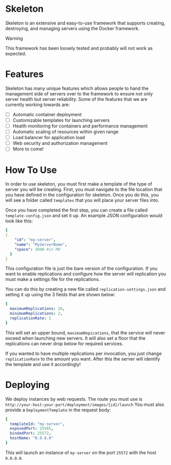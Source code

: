 # Skeleton

Skeleton is an extensive and easy-to-use framework that supports creating, destroying, and managing servers using the Docker framework.


> [!WARNING]
> This framework has been loosely tested and probably will not work as expected.

# Features

Skeleton has many unique features which allows people to hand the management side of servers over to the framework to ensure not only server health but server reliability. Some of the features that we are currently working towards are:

- [ ] Automatic container deployment
- [ ] Customizable templates for launching servers 
- [ ] Health monitoring for containers and performance management
- [ ] Automatic scaling of resources within given range
- [ ] Load balancer for application load
- [ ] Web security and authorization management
- [ ] More to come!

# How To Use

In order to use skeleton, you must first make a template of the type of server you will be creating. First, you must navigate to the file location that you have defined in the configuration for skeleton. Once you do this, you will see a folder called `templates` that you will place your server files into.

Once you have completed the first step, you can create a file called `template-config.json` and set it up. An example JSON configuration would look like this:

```yaml
{
{
    "id": "my-server",
    "name": "MyServerName",
    "space": 2048 #in MB
  }
}
```

This configuration file is just the bare version of the configuration. If you want to enable replications and configure how the server will replication you must make a settings file for the replications.

You can do this by creating a new file called `replication-settings.json` and setting it up using the 3 fields that are shown below:

```yaml
{
  maximumReplications: 10,
  minimumReplications: 2,
  replicationRate: 1
}
```

This will set an upper bound, `maximumRepications`, that the service will never exceed when launching new servers. It will also set a floor that the replications can never drop below for required services.

If you wanted to have multiple replications per invocation, you just change `replicationRate` to the amount you want. After this the server will identify the template and use it accordingly!

# Deploying

We deploy instances by web requests. The route you must use is `http://your-host:your-port/deployment/images/{id}/launch` You must also provide a `DeploymentTemplate` in the request body:
```yaml
{
  templateId: "my-server",
  exposedPort: 25565,
  bindedPort: 25572,
  hostName: "0.0.0.0"
}
```

This will launch an instance of `my-server` on the port `25572` with the host `0.0.0.0`.


